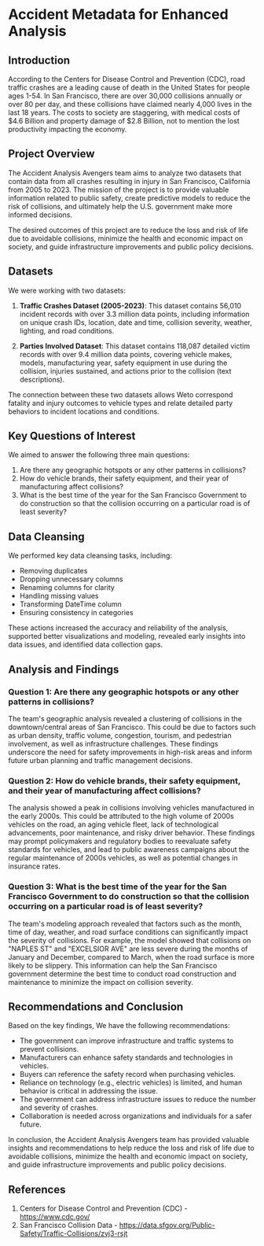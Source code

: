 # Accident Metadata for Enhanced Analysis

## Introduction
According to the Centers for Disease Control and Prevention (CDC), road traffic crashes are a leading cause of death in the United States for people ages 1-54. In San Francisco, there are over 30,000 collisions annually or over 80 per day, and these collisions have claimed nearly 4,000 lives in the last 18 years. The costs to society are staggering, with medical costs of $4.6 Billion and property damage of $2.8 Billion, not to mention the lost productivity impacting the economy.

## Project Overview
The Accident Analysis Avengers team aims to analyze two datasets that contain data from all crashes resulting in injury in San Francisco, California from 2005 to 2023. The mission of the project is to provide valuable information related to public safety, create predictive models to reduce the risk of collisions, and ultimately help the U.S. government make more informed decisions.

The desired outcomes of this project are to reduce the loss and risk of life due to avoidable collisions, minimize the health and economic impact on society, and guide infrastructure improvements and public policy decisions.

## Datasets
We were working with two datasets:

1. **Traffic Crashes Dataset (2005-2023)**: This dataset contains 56,010 incident records with over 3.3 million data points, including information on unique crash IDs, location, date and time, collision severity, weather, lighting, and road conditions.

2. **Parties Involved Dataset**: This dataset contains 118,087 detailed victim records with over 9.4 million data points, covering vehicle makes, models, manufacturing year, safety equipment in use during the collision, injuries sustained, and actions prior to the collision (text descriptions).

The connection between these two datasets allows Weto correspond fatality and injury outcomes to vehicle types and relate detailed party behaviors to incident locations and conditions.

## Key Questions of Interest
We aimed to answer the following three main questions:

1. Are there any geographic hotspots or any other patterns in collisions?
2. How do vehicle brands, their safety equipment, and their year of manufacturing affect collisions?
3. What is the best time of the year for the San Francisco Government to do construction so that the collision occurring on a particular road is of least severity?

## Data Cleansing
We performed key data cleansing tasks, including:

- Removing duplicates
- Dropping unnecessary columns
- Renaming columns for clarity
- Handling missing values
- Transforming DateTime column
- Ensuring consistency in categories

These actions increased the accuracy and reliability of the analysis, supported better visualizations and modeling, revealed early insights into data issues, and identified data collection gaps.

## Analysis and Findings

### Question 1: Are there any geographic hotspots or any other patterns in collisions?
The team's geographic analysis revealed a clustering of collisions in the downtown/central areas of San Francisco. This could be due to factors such as urban density, traffic volume, congestion, tourism, and pedestrian involvement, as well as infrastructure challenges. These findings underscore the need for safety improvements in high-risk areas and inform future urban planning and traffic management decisions.

### Question 2: How do vehicle brands, their safety equipment, and their year of manufacturing affect collisions?
The analysis showed a peak in collisions involving vehicles manufactured in the early 2000s. This could be attributed to the high volume of 2000s vehicles on the road, an aging vehicle fleet, lack of technological advancements, poor maintenance, and risky driver behavior. These findings may prompt policymakers and regulatory bodies to reevaluate safety standards for vehicles, and lead to public awareness campaigns about the regular maintenance of 2000s vehicles, as well as potential changes in insurance rates.

### Question 3: What is the best time of the year for the San Francisco Government to do construction so that the collision occurring on a particular road is of least severity?
The team's modeling approach revealed that factors such as the month, time of day, weather, and road surface conditions can significantly impact the severity of collisions. For example, the model showed that collisions on "NAPLES ST" and "EXCELSIOR AVE" are less severe during the months of January and December, compared to March, when the road surface is more likely to be slippery. This information can help the San Francisco government determine the best time to conduct road construction and maintenance to minimize the impact on collision severity.

## Recommendations and Conclusion
Based on the key findings, We have the following recommendations:

- The government can improve infrastructure and traffic systems to prevent collisions.
- Manufacturers can enhance safety standards and technologies in vehicles.
- Buyers can reference the safety record when purchasing vehicles.
- Reliance on technology (e.g., electric vehicles) is limited, and human behavior is critical in addressing the issue.
- The government can address infrastructure issues to reduce the number and severity of crashes.
- Collaboration is needed across organizations and individuals for a safer future.

In conclusion, the Accident Analysis Avengers team has provided valuable insights and recommendations to help reduce the loss and risk of life due to avoidable collisions, minimize the health and economic impact on society, and guide infrastructure improvements and public policy decisions.

## References
1. Centers for Disease Control and Prevention (CDC) - https://www.cdc.gov/
2. San Francisco Collision Data - https://data.sfgov.org/Public-Safety/Traffic-Collisions/zvj3-rsjt
